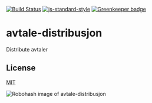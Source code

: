 [![Build Status](https://travis-ci.org/telemark/avtale-distribusjon.svg?branch=master)](https://travis-ci.org/telemark/avtale-distribusjon)
[![js-standard-style](https://img.shields.io/badge/code%20style-standard-brightgreen.svg?style=flat)](https://github.com/feross/standard)
[![Greenkeeper badge](https://badges.greenkeeper.io/telemark/avtale-distribusjon.svg)](https://greenkeeper.io/)

# avtale-distribusjon

Distribute avtaler

## License

[MIT](LICENSE)

![Robohash image of avtale-distribusjon](https://robots.kebabstudios.party/avtale-distribusjon.png "Robohash image of avtale-distribusjon")